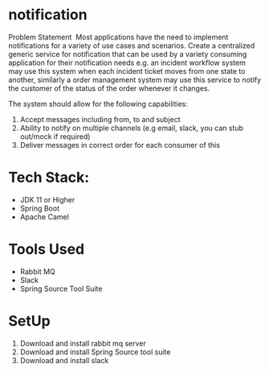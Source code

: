 # notification

Problem Statement 
Most applications have the need to implement notifications for a variety of use cases and
scenarios. Create a centralized generic service for notification that can be used by a variety
consuming application for their notification needs e.g. an incident workflow system may use
this system when each incident ticket moves from one state to another, similarly a order
management system may use this service to notify the customer of the status of the order
whenever it changes.

The system should allow for the following capabilities: 
 
1. Accept messages including from, to and subject 
2. Ability to notify on multiple channels (e.g email, slack, you can stub out/mock if
required) 
3. Deliver messages in correct order for each consumer of this



# Tech Stack:

* JDK 11 or Higher
* Spring Boot
* Apache Camel

# Tools Used

* Rabbit MQ
* Slack
* Spring Source Tool Suite

# SetUp

1. Download and install rabbit mq server 
2. Download and install Spring Source tool suite
3. Download and install slack 

